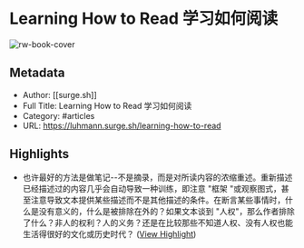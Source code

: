 # Learning How to Read 学习如何阅读

![rw-book-cover](https://readwise-assets.s3.amazonaws.com/static/images/article0.00998d930354.png)

## Metadata
- Author: [[surge.sh]]
- Full Title: Learning How to Read 学习如何阅读
- Category: #articles
- URL: https://luhmann.surge.sh/learning-how-to-read

## Highlights
- 也许最好的方法是做笔记--不是摘录，而是对所读内容的浓缩重述。重新描述已经描述过的内容几乎会自动导致一种训练，即注意 "框架 "或观察图式，甚至注意导致文本提供某些描述而不是其他描述的条件。在断言某些事情时，什么是没有意义的，什么是被排除在外的？如果文本谈到 "人权"，那么作者排除了什么？非人的权利？人的义务？还是在比较那些不知道人权、没有人权也能生活得很好的文化或历史时代？ ([View Highlight](https://read.readwise.io/read/01hy4cpsfe9w3g9b5c8a4ge6mh))
